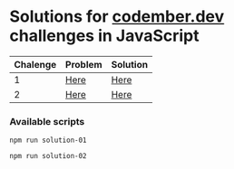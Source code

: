 # **Solutions for [codember.dev](https://codember.dev) challenges in JavaScript**

| Chalenge | Problem | Solution |
| -------- | ------- | -------- |
| 1 | [Here](solutions/challenge-01/README.md) | [Here](solutions/challenge-01/index.js) |
| 2 | [Here](solutions/challenge-02/README.md) | [Here](solutions/challenge-02/index.js) |

### Available scripts

`npm run solution-01`

`npm run solution-02`
